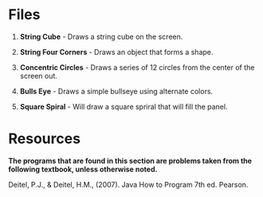 # Files

1. **String Cube** - Draws a string cube on the screen.

2. **String Four Corners** -  Draws an object that forms a shape.

3. **Concentric Circles** - Draws a series of 12 circles from the center of the screen out.

4. **Bulls Eye** -  Draws a simple bullseye using alternate colors.

5. **Square Spiral** - Will draw a square spriral that will fill the panel.
  
# Resources
**The programs that are found in this section are problems taken from the following textbook, unless otherwise noted.**

Deitel, P.J., & Deitel, H.M., (2007). Java How to Program 7th ed. Pearson. 
